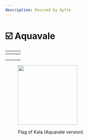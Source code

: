 ```yaml
---
description: Revived by Aytte
---
```


# ☑️ Aquavale

<table data-view="cards"><thead><tr><th></th><th></th><th></th></tr></thead><tbody><tr><td></td><td></td><td></td></tr><tr><td></td><td></td><td></td></tr><tr><td></td><td></td><td></td></tr></tbody></table>

<figure><img src="../../../../.gitbook/assets/Aquavale.png" alt="" width="188"><figcaption><p>Flag of Kala (Aquavale version)</p></figcaption></figure>

